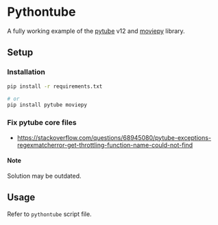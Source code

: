# Pythontube

A fully working example of the [pytube](https://github.com/pytube/pytube) v12 and [moviepy](https://github.com/Zulko/moviepy) library.

## Setup

### Installation

```bash
pip install -r requirements.txt

# or
pip install pytube moviepy
```

### Fix pytube core files

- <https://stackoverflow.com/questions/68945080/pytube-exceptions-regexmatcherror-get-throttling-function-name-could-not-find>

#### Note

Solution may be outdated.

## Usage

Refer to `pythontube` script file.
